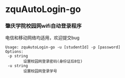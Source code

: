 # zquAutoLogin-go
### 肇庆学院校园网wifi自动登录程序
电信和移动网络均适用，欢迎提交bug
```
Usage: zquAutoLogin-go -u [studentId] -p [password]
Options:
 -p string
        设置校园网登录密码(身份证后8位)
 -u string
        设置校园网登录学号
```
